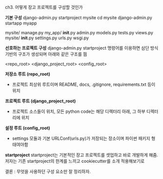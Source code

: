 ch3. 어떻게 장고 프로젝트를 구성할 것인가

**기본 구성**
django-admin.py startproject mysite
cd mysite
django-admin.py startapp myapp

mysite/
    manage.py
    my_app/
        __init__.py
        admin.py
        models.py
        tests.py
        views.py
    mysite/
        __init__.py
        settings.py
        urls.py
        wsgi.py

**선호하는 프로젝트 구성**
django-admin.py startproject 명령어를 이용하면 삼단 방식 기반의 구조가 생성되며 아래와 같은 구조를 띔

<repo_root>
    <django_project_root>
        <config_root>

**저장소 루트 (repo_root)**
* 프로젝트 최상위 루트이며 README, docs, .gitignore, requirements.txt 등이 위치

**프로젝트 루트 (django_project_root)**
* 프로젝트 소스들이 위치, 모든 python code는 해당 디렉터리 아래, 그 하부 디렉터리에 위치

**설정 루트 (config_root)**
* settings 모듈과 기본 URLConf(urls.py)가 저장되는 장소이며 파이썬 패키지 형태여야함

**startproject**
startproject는 기본적인 장고 프로젝트를 셋업하고 바로 개발하게 해줌.
저자는 기존 startproject의 한계를 느끼고 cookiecutter를 소개 적용해보기로

결론 : 무엇을 사용하던 구성 요소만 잘 정리하자.

